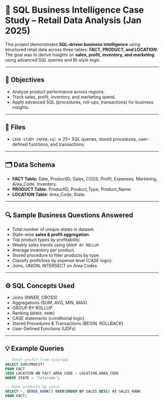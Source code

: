# 🧠 SQL Business Intelligence Case Study – Retail Data Analysis (Jan 2025)

This project demonstrates **SQL-driven business intelligence** using structured retail data across three tables: **FACT, PRODUCT, and LOCATION**. The goal was to derive insights on **sales, profit, inventory, and marketing** using advanced SQL queries and BI-style logic.

---

## 🎯 Objectives
- Analyze product performance across regions.  
- Track sales, profit, inventory, and marketing spend.  
- Apply advanced SQL (procedures, roll-ups, transactions) for business insights.  

---

## 📂 Files
- `CASE STUDY 24FEB.sql` → 25+ SQL queries, stored procedures, user-defined functions, and transactions.  

---

## 🗂️ Data Schema
- **FACT Table:** Date, ProductID, Sales, COGS, Profit, Expenses, Marketing, Area_Code, Inventory.  
- **PRODUCT Table:** ProductID, Product_Type, Product_Name.  
- **LOCATION Table:** Area_Code, State.  

---

## 🔍 Sample Business Questions Answered
- Total number of unique states in dataset.  
- State-wise **sales & profit aggregation**.  
- Top product types by profitability.  
- Weekly sales trends using `GROUP BY ROLLUP`.  
- Average inventory per product.  
- Stored procedure to filter products by type.  
- Classify profit/loss by expense level (CASE logic).  
- Joins, UNION, INTERSECT on Area Codes.  

---

## ⚙️ SQL Concepts Used
- Joins (INNER, CROSS)  
- Aggregations (SUM, AVG, MIN, MAX)  
- GROUP BY ROLLUP  
- Ranking (`DENSE_RANK`)  
- CASE statements (conditional logic)  
- Stored Procedures & Transactions (BEGIN, ROLLBACK)  
- User-Defined Functions (UDFs)  

---

## 💡 Example Queries
```sql
-- Total profit from Colorado
SELECT SUM(PROFIT)
FROM FACT
JOIN LOCATION ON FACT.AREA_CODE = LOCATION.AREA_CODE
WHERE STATE = 'Colorado';

-- Rank products by sales
SELECT *, DENSE_RANK() OVER(ORDER BY SALES DESC) AS SALES_RANK 
FROM FACT;
